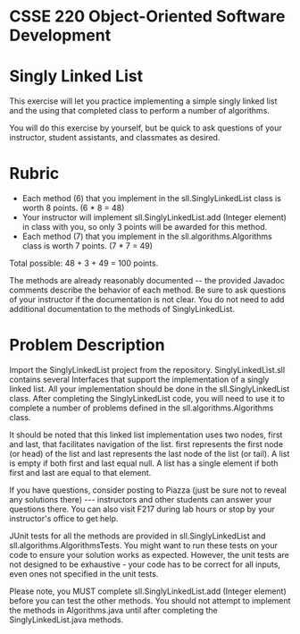 # CSSE 220 Object-Oriented Software Development
# Singly Linked List

This exercise will let you practice implementing a simple singly linked list and the using that completed class to perform a number of algorithms. 

You will do this exercise by yourself, but be quick to ask questions of your instructor, student assistants, and classmates as desired. 

# Rubric

* Each method (6) that you implement in the sll.SinglyLinkedList class is worth 8 points. (6 * 8 = 48)
* Your instructor will implement sll.SinglyLinkedList.add (Integer element) in class with you, so only 3 points will be awarded for this method.
* Each method (7) that you implement in the sll.algorithms.Algorithms class is worth 7 points. (7 * 7 = 49)

Total possible: 48 + 3 + 49 = 100 points.

The methods are already reasonably documented -- the provided Javadoc comments describe the behavior of each method. 
Be sure to ask questions of your instructor if the documentation is not clear. 
You do not need to add additional documentation to the methods of SinglyLinkedList.

# Problem Description

Import the SinglyLinkedList project from the repository. SinglyLinkedList.sll contains several Interfaces 
that support the implementation of a singly linked list. All your implementation should be done in the 
sll.SinglyLinkedList class. After completing the SinglyLinkedList code, you will need to use it to 
complete a number of problems defined in the sll.algorithms.Algorithms class.

It should be noted that this linked list implementation uses two nodes, first and last, that facilitates 
navigation of the list. first represents the first node (or head) of the list and last represents the last 
node of the list (or tail). A list is empty if both first and last equal null. A list has a single element 
if both first and last are equal to that element.

If you have questions, consider posting to Piazza (just be sure not to reveal any solutions there) --- 
instructors and other students can answer your questions there. You can also visit F217 during lab hours 
or stop by your instructor's office to get help.

JUnit tests for all the methods are provided in sll.SinglyLinkedList and sll.algorithms.AlgorithmsTests. 
You might want to run these tests on your code to ensure your solution works as expected. 
However, the unit tests are not designed to be exhaustive - your code has to be correct for all inputs, 
even ones not specified in the unit tests.

Please note, you MUST complete sll.SinglyLinkedList.add (Integer element) before you can test the other methods. 
You should not attempt to implement the methods in Algorithms.java until after completing the 
SinglyLinkedList.java methods.




